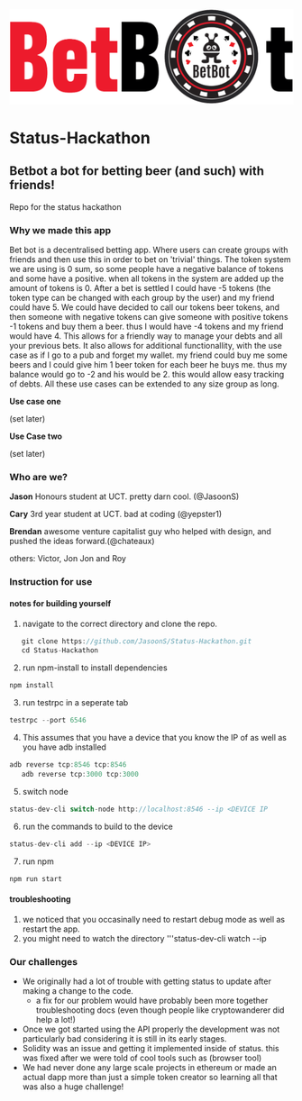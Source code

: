 ![Alt text](betbot.png?raw=true "Title")

# Status-Hackathon
## Betbot a bot for betting beer (and such) with friends!

Repo for the status hackathon

### Why we made this app

Bet bot is a decentralised betting app. Where users can create groups with friends and then use this in order to bet on 'trivial' things. The token system we are using is 0 sum, so some people have a negative balance of tokens and some have a positive. when all tokens in the system are added up the amount of tokens is 0. After a bet is settled I could have -5 tokens (the token type can be changed with each group by the user) and my friend could have 5. We could have decided to call our tokens beer tokens, and then someone with negative tokens can give someone with positive tokens -1 tokens and buy them a beer. thus I would have -4 tokens and my friend would have 4. This allows for a friendly way to manage your debts and all your previous bets. It also allows for additional functionallity, with the use case as if I go to a pub and forget my wallet. my friend could buy me some beers and I could give him 1 beer token for each beer he buys me. thus my balance would go to -2 and his would be 2. this would allow easy tracking of debts. All these use cases can be extended to any size group as long.

**Use case one**

(set later)

**Use Case two**

(set later)

### Who are we?

**Jason**
Honours student at UCT. pretty darn cool. (@JasoonS)

**Cary**
3rd year student at UCT. bad at coding (@yepster1)

**Brendan**
awesome venture capitalist guy who helped with design, and pushed the ideas forward.(@chateaux)

others: Victor, Jon Jon and Roy
### Instruction for use

#### notes for building yourself

1. navigate to the correct directory and clone the repo.
```javascript
   git clone https://github.com/JasoonS/Status-Hackathon.git
   cd Status-Hackathon
   ```
2. run npm-install to install dependencies
```javascript
npm install
```
3. run testrpc in a seperate tab
```javascript
testrpc --port 6546
```
4. This assumes that you have a device that you know the IP of as well as you have adb installed
```javascript
adb reverse tcp:8546 tcp:8546
   adb reverse tcp:3000 tcp:3000
   ```
5. switch node
```javascript
status-dev-cli switch-node http://localhost:8546 --ip <DEVICE IP
```  
6. run the commands to build to the device
```javascript
status-dev-cli add --ip <DEVICE IP>
```
7. run npm
```javascript
npm run start
```

#### troubleshooting

1. we noticed that you occasinally need to restart debug mode as well as restart the app.
2. you might need to watch the directory
'''status-dev-cli watch --ip <DEVICE IP>

### Our challenges
- We originally had a lot of trouble with getting status to update after making a change to the code.
  - a fix for our problem would have probably been more together troubleshooting docs (even though people like cryptowanderer did help a lot!)
- Once we got started using the API properly the development was not particularly bad considering it is still in its early stages.
- Solidity was an issue and getting it implemented inside of status. this was fixed after we were told of cool tools such as (browser tool)
- We had never done any large scale projects in ethereum or made an actual dapp more than just a simple token creator so learning all that was also a huge challenge!
